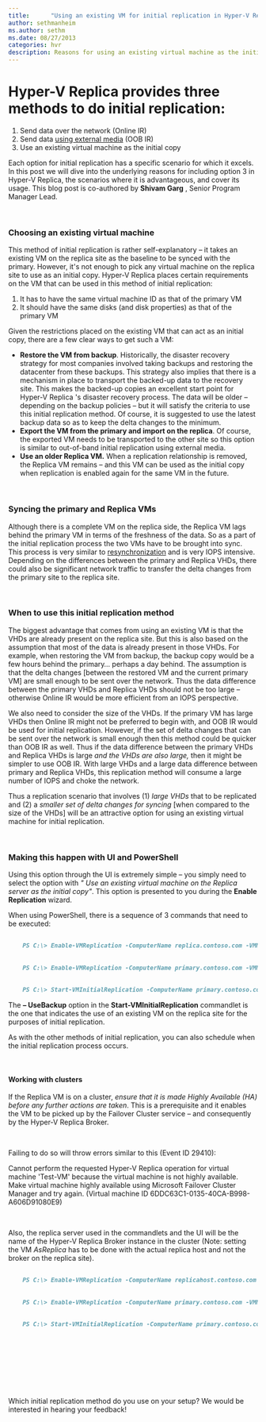 ```yaml
---
title:      "Using an existing VM for initial replication in Hyper-V Replica"
author: sethmanheim
ms.author: sethm
ms.date: 08/27/2013
categories: hvr
description: Reasons for using an existing virtual machine as the initial copy in Hyper-V Replica.
---
```

# Hyper-V Replica provides three methods to do initial replication:

  1. Send data over the network (Online IR)
  2. Send data [using external media](/virtualization/community/team-blog/2013/20130628-save-network-bandwidth-by-using-out-of-band-initial-replication-method-in-hyper-v-replica) (OOB IR)
  3. Use an existing virtual machine as the initial copy



Each option for initial replication has a specific scenario for which it excels. In this post we will dive into the underlying reasons for including option 3 in Hyper-V Replica, the scenarios where it is advantageous, and cover its usage. This blog post is co-authored by **Shivam Garg** , Senior Program Manager Lead.

 

### Choosing an existing virtual machine

This method of initial replication is rather self-explanatory – it takes an existing VM on the replica site as the baseline to be synced with the primary. However, it's not enough to pick any virtual machine on the replica site to use as an initial copy. Hyper-V Replica places certain requirements on the VM that can be used in this method of initial replication:

  1. It has to have the same virtual machine ID as that of the primary VM
  2. It should have the same disks (and disk properties) as that of the primary VM



Given the restrictions placed on the existing VM that can act as an initial copy, there are a few clear ways to get such a VM:

  * **Restore the VM from backup**. Historically, the disaster recovery strategy for most companies involved taking backups and restoring the datacenter from these backups. This strategy also implies that there is a mechanism in place to transport the backed-up data to the recovery site. This makes the backed-up copies an excellent start point for Hyper-V Replica 's disaster recovery process. The data will be older – depending on the backup policies – but it will satisfy the criteria to use this initial replication method. Of course, it is suggested to use the latest backup data so as to keep the delta changes to the minimum.
  * **Export the VM from the primary and import on the replica**. Of course, the exported VM needs to be transported to the other site so this option is similar to out-of-band initial replication using external media.
  * **Use an older Replica VM.** When a replication relationship is removed, the Replica VM remains  – and this VM can be used as the initial copy when replication is enabled again for the same VM in the future.



 

### Syncing the primary and Replica VMs

Although there is a complete VM on the replica side, the Replica VM lags behind the primary VM in terms of the freshness of the data. So as a part of the initial replication process the two VMs have to be brought into sync. This process is very similar to [resynchronization](/virtualization/community/team-blog/2013/20130510-resynchronization-of-virtual-machines-in-hyper-v-replica) and is very IOPS intensive. Depending on the differences between the primary and Replica VHDs, there could also be significant network traffic to transfer the delta changes from the primary site to the replica site.

 

### When to use this initial replication method

The biggest advantage that comes from using an existing VM is that the VHDs are already present on the replica site. But this is also based on the assumption that most of the data is already present in those VHDs. For example, when restoring the VM from backup, the backup copy would be a few hours behind the primary… perhaps a day behind. The assumption is that the delta changes [between the restored VM and the current primary VM] are small enough to be sent over the network. Thus the data difference between the primary VHDs and Replica VHDs should not be too large – otherwise Online IR would be more efficient from an IOPS perspective.

We also need to consider the size of the VHDs. If the primary VM has large VHDs then Online IR might not be preferred to begin with, and OOB IR would be used for initial replication. However, if the set of delta changes that can be sent over the network is small enough then this method could be quicker than OOB IR as well. Thus if the data difference between the primary VHDs and Replica VHDs is large _and the VHDs are also large,_ then it might be simpler to use OOB IR. With large VHDs and a large data difference between primary and Replica VHDs, this replication method will consume a large number of IOPS and choke the network.

Thus a replication scenario that involves (1) _large VHDs_ that to be replicated and (2) a _smaller set of delta changes for syncing_ [when compared to the size of the VHDs] will be an attractive option for using an existing virtual machine for initial replication.

 

### Making this happen with UI and PowerShell

Using this option through the UI is extremely simple – you simply need to select the option with _" Use an existing virtual machine on the Replica server as the initial copy"_. This option is presented to you during the **Enable Replication** wizard.



When using PowerShell, there is a sequence of 3 commands that need to be executed:

```markdown
    
    PS C:\> Enable-VMReplication -ComputerName replica.contoso.com -VMName Test-VM -AsReplica
    
    
    PS C:\> Enable-VMReplication -ComputerName primary.contoso.com -VMName Test-VM -ReplicaServerName replica.contoso.com -ReplicaServerPort 80 -AuthenticationType Kerberos
    
    
    PS C:\> Start-VMInitialReplication -ComputerName primary.contoso.com -VMName Test-VM -UseBackup
```

The **– UseBackup** option in the **Start-VMInitialReplication** commandlet is the one that indicates the use of an existing VM on the replica site for the purposes of initial replication.

As with the other methods of initial replication, you can also schedule when the initial replication process occurs.

 

#### Working with clusters

If the Replica VM is on a cluster, _ensure that it is made Highly Available (HA) before any further actions are taken_. This is a prerequisite and it enables the VM to be picked up by the Failover Cluster service  – and consequently by the Hyper-V Replica Broker.


 

Failing to do so will throw errors similar to this (Event ID 29410):

Cannot perform the requested Hyper-V Replica operation for virtual machine 'Test-VM' because the virtual machine is not highly available. Make virtual machine highly available using Microsoft Failover Cluster Manager and try again. (Virtual machine ID 6DDC63C1-0135-40CA-B998-A606D91080E9)

 

Also, the replica server used in the commandlets and the UI will be the name of the Hyper-V Replica Broker instance in the cluster (Note: setting the VM _AsReplica_ has to be done with the actual replica host and not the broker on the replica site).
    
```markdown
    
    PS C:\> Enable-VMReplication -ComputerName replicahost.contoso.com -VMName Test-VM –AsReplica
    
    
    PS C:\> Enable-VMReplication -ComputerName primary.contoso.com -VMName Test-VM -ReplicaServerName replicabroker.contoso.com -ReplicaServerPort 80 -AuthenticationType Kerberos
    
    
    PS C:\> Start-VMInitialReplication -ComputerName primary.contoso.com -VMName Test-VM –UseBackup
```    

 

 

 

 

Which initial replication method do you use on your setup? We would be interested in hearing your feedback!
